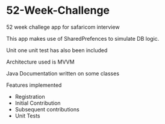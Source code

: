 # 52-Week-Challenge
52 week challege app for safaricom interview

This app makes use of SharedPrefences to simulate DB logic.

Unit one unit test has also been included

Architecture used is MVVM

Java Documentation written on some classes

Features implemented 

- Registration
- Initial Contribution 
- Subsequent contributions
- Unit Tests


